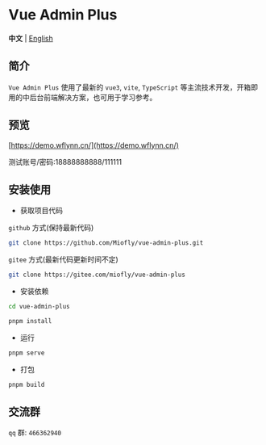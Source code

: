 # Vue Admin Plus

**中文** | [English](./README.md)

## 简介

`Vue Admin Plus` 使用了最新的 `vue3`, `vite`, `TypeScript` 等主流技术开发，开箱即用的中后台前端解决方案，也可用于学习参考。

## 预览

[https://demo.wflynn.cn/](https://demo.wflynn.cn/)

测试账号/密码:18888888888/111111

## 安装使用

- 获取项目代码

`github` 方式(保持最新代码)
```bash
git clone https://github.com/Miofly/vue-admin-plus.git
```

`gitee` 方式(最新代码更新时间不定)
```bash
git clone https://gitee.com/miofly/vue-admin-plus
```

- 安装依赖

```bash
cd vue-admin-plus

pnpm install

```

- 运行

```bash
pnpm serve
```

- 打包

```bash
pnpm build
```

## 交流群

`qq` 群: `466362940`
